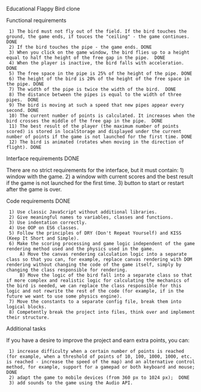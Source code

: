 Educational Flappy Bird clone


Functional requirements

     1) The bird must not fly out of the field. If the bird touches the ground, the game ends, if touces the "ceiling" - the game continues. DONE
     2) If the bird touches the pipe - the game ends. DONE
     3) When you click on the game window, the bird flies up to a height equal to half the height of the free gap in the pipe.  DONE
     4) When the player is inactive, the bird falls with acceleration. DONE
     5) The free space in the pipe is 25% of the height of the pipe. DONE
     6) The height of the bird is 20% of the height of the free space in the pipe. DONE
     7) The width of the pipe is twice the width of the bird.  DONE
     8) The distance between the pipes is equal to the width of three pipes.  DONE
     9) The bird is moving at such a speed that new pipes appear every second. DONE
     10) The current number of points is calculated. It increases when the bird crosses the middle of the free gap in the pipe.  DONE
     11) The best result of the player (the maximum number of points scored) is stored in localStorage and displayed under the current number of points if the game is not launched for the first time. DONE
     12) The bird is animated (rotates when moving in the direction of flight). DONE



Interface requirements DONE

There are no strict requirements for the interface, but it must contain:
     1) window with the game.
     2) a window with current scores and the best result if the game is not launched for the first time.
     3) button to start or restart after the game is over.



Code requirements DONE

     1) Use classic JavaScript without additional libraries.
     2) Give meaningful names to variables, classes and functions.
     3) Use indentation correctly.
     4) Use OOP on ES6 classes.
     5) Follow the principles of DRY (Don't Repeat Yourself) and KISS (Keep It Short and Simple).
     6) Make the scoring processing and game logic independent of the game rendering method used and the physics used in the game.
         A) Move the canvas rendering calculation logic into a separate class so that you can, for example, replace canvas rendering with DOM rendering without changing the code of the game itself, simply by changing the class responsible for rendering.
         B) Move the logic of the bird fall into a separate class so that if more complex and realistic logic for calculating the mechanics of the bird is needed, we can replace the class responsible for this logic and not rewrite the rest of the code (for example, if in the future we want to use some physics engine).
     7) Move the constants to a separate config file, break them into logical blocks.
     8) Competently break the project into files, think over and implement their structure.



Additional tasks

If you have a desire to improve the project and earn extra points, you can:

     1) increase difficulty when a certain number of points is reached (for example, when a threshold of points of 10, 100, 1000, 1000, etc. is reached - increase the speed of the map) and an alternative control method, for example, support for a gamepad or both keyboard and mouse;  DONE
     2) adapt the game to mobile devices (from 360 px to 1024 px);  DONE
     3) add sounds to the game using the Audio API.
